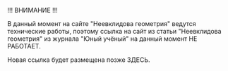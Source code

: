 !!! ВНИМАНИЕ !!!

В данный момент на сайте "Неевклидова геометрия" ведутся технические работы, поэтому ссылка на сайт из статьи "Неевклидова геометрия" из журнала "Юный учёный" на данный момент НЕ РАБОТАЕТ.

Новая ссылка будет размещена позже ЗДЕСЬ.
